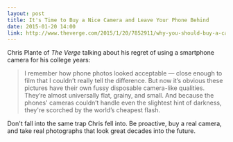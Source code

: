 ```yaml
---
layout: post
title: It's Time to Buy a Nice Camera and Leave Your Phone Behind
date: 2015-01-20 14:00
link: http://www.theverge.com/2015/1/20/7852911/why-you-should-buy-a-camera
---
```

 
Chris Plante of *The Verge* talking about his regret of using a smartphone camera for his college years:
 
>  I remember how phone photos looked acceptable — close enough to film that I couldn’t really tell the difference. But now it’s obvious these pictures have their own fussy disposable camera-like qualities. They’re almost universally flat, grainy, and small. And because the phones' cameras couldn’t handle even the slightest hint of darkness, they're scorched by the world’s cheapest flash.
 
Don't fall into the same trap Chris fell into. Be proactive, buy a real camera, and take real photographs that look great decades into the future.